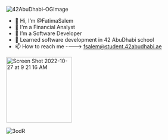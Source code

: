 ![42AbuDhabi-OGImage](https://user-images.githubusercontent.com/106735363/198286156-dd5e860c-74cd-4336-be30-0865107e6d61.jpg)

- 👋 Hi, I’m @FatimaSalem
- 🏦 I'm a Financial Analyst
- 👀 I’m a Software Developer
- 🌱 Learned software development in 42 AbuDhabi school
- 📫 How to reach me ----> fsalem@student.42abudhabi.ae

<img width="176" alt="Screen Shot 2022-10-27 at 9 21 16 AM" src="https://user-images.githubusercontent.com/106735363/198246673-7858d3eb-58ef-4e5f-b2c0-05406ca86b22.png">

![3odR](https://user-images.githubusercontent.com/106735363/198203677-470791c7-d6e8-48fe-b2c2-c7acb3ae9ed8.gif)

<!---
FatimaSalem/FatimaSalem is a ✨ special ✨ repository because its `README.md` (this file) appears on your GitHub profile.
You can click the Preview link to take a look at your changes.
--->
